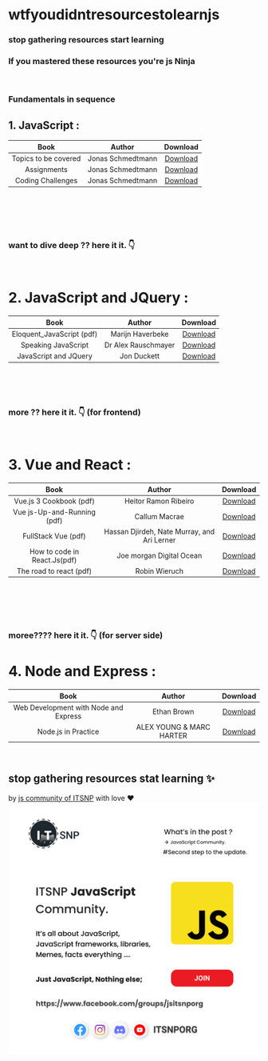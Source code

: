 # wtfyoudidntresourcestolearnjs

### stop gathering resources start learning

### If you mastered these resources you're js Ninja

</br>

### Fundamentals in sequence

## 1. JavaScript :

|         Book         |      Author       |                                            Download                                            |
| :------------------: | :---------------: | :--------------------------------------------------------------------------------------------: |
| Topics to be covered | Jonas Schmedtmann | [Download](https://drive.google.com/file/d/1lxrkIX1clueHyhbvJe40Z5ZN6Gr6lbET/view?usp=sharing) |
|     Assignments      | Jonas Schmedtmann | [Download](https://drive.google.com/file/d/1lxrkIX1clueHyhbvJe40Z5ZN6Gr6lbET/view?usp=sharing) |
|  Coding Challenges   | Jonas Schmedtmann | [Download](https://drive.google.com/file/d/12f0QpRYAIC-MBCh9KCzvPk79vo4TmsOz/view?usp=sharing) |

</br>
</br>
</br>

<br>

### want to dive deep ?? here it it. 👇 <br>

</br>

# 2. JavaScript and JQuery :

|           Book            |       Author        |                                            Download                                            |
| :-----------------------: | :-----------------: | :--------------------------------------------------------------------------------------------: |
| Eloquent_JavaScript (pdf) |  Marijn Haverbeke   | [Download](https://drive.google.com/file/d/1f5WkhkBe17Wmm-FMpdeUwxmwby2Z8vFe/view?usp=sharing) |
|    Speaking JavaScript    | Dr Alex Rauschmayer | [Download](https://drive.google.com/file/d/1BjO3Fdzc_0RKBLkDHYiF6HQkqje_WcDD/view?usp=sharing) |
|   JavaScript and JQuery   |     Jon Duckett     | [Download](https://drive.google.com/file/d/1GkXpYvkgywPxREfNFF7orZPhiZn_3efz/view?usp=sharing) |

</br>
</br>

<br>

### more ?? here it it. 👇 (for frontend)

<br>

# 3. Vue and React :

|             Book             |                   Author                    |                                            Download                                            |
| :--------------------------: | :-----------------------------------------: | :--------------------------------------------------------------------------------------------: |
|   Vue.js 3 Cookbook (pdf)    |            Heitor Ramon Ribeiro             | [Download](https://drive.google.com/file/d/1VeNJqpTAu2B2xmW5VZ4LNZpfZMhJSeI6/view?usp=sharing) |
| Vue js-Up-and-Running (pdf)  |                Callum Macrae                | [Download](https://drive.google.com/file/d/1pG82nW6Nrh7w0Kh27AkGVo6_uxmv86sv/view?usp=sharing) |
|     FullStack Vue (pdf)      | Hassan Djirdeh, Nate Murray, and Ari Lerner | [Download](https://drive.google.com/file/d/1ogdjR_To8XZwEA1zAQbcR_4yXEPf4pad/view?usp=sharing) |
| How to code in React.Js(pdf) |          Joe morgan Digital Ocean           | [Download](https://drive.google.com/file/d/1K8bRW3xuiS8Z-lqcrL7pcqRjhbnyzPRD/view?usp=sharing) |
|   The road to react (pdf)    |                Robin Wieruch                | [Download](https://drive.google.com/file/d/1E9TXaWuan3TiPN76qWgTsTTqsSI6xC0U/view?usp=sharing) |

</br>

</br>
</br>

<br>

### moree???? here it it. 👇 (for server side) <br>

# 4. Node and Express :

|                 Book                  |          Author          |                                            Download                                            |
| :-----------------------------------: | :----------------------: | :--------------------------------------------------------------------------------------------: |
| Web Development with Node and Express |       Ethan Brown        | [Download](https://drive.google.com/file/d/1q2KdP35koGHFv27G0UPFzJsTBf-eAoJD/view?usp=sharing) |
|          Node.js in Practice          | ALEX YOUNG & MARC HARTER | [Download](https://drive.google.com/file/d/1I6dE6TyEeO89hafc4GiMhoGCSt8VOvL2/view?usp=sharing) |

</br>

## stop gathering resources stat learning ✨

by [js community of ITSNP](jsitsnporg) with love ❤
![jscommunity](jscommunity.png)

